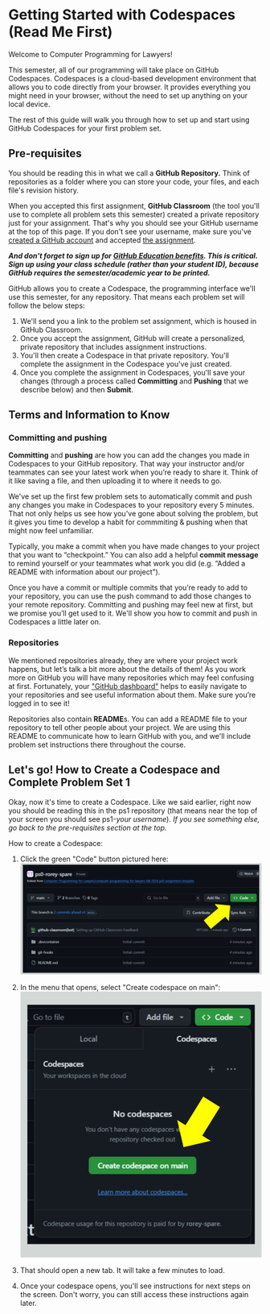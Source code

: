 # Getting Started with Codespaces (Read Me First)

Welcome to Computer Programming for Lawyers!

This semester, all of our programming will take place on GitHub Codespaces. Codespaces is a cloud-based development environment that allows you to code directly from your browser. It provides everything you might need in your browser, without the need to set up anything on your local device.

The rest of this guide will walk you through how to set up and start using GitHub Codespaces for your first problem set.

## Pre-requisites

You should be reading this in what we call a **GitHub Repository.** Think of repositories as a folder where you can store your code, your files, and each file's revision history. 

When you accepted this first assignment, **GitHub Classroom** (the tool you'll use to complete all problem sets this semester) created a private repository just for your assignment. That's why you should see your GitHub username at the top of this page. If you don't see your username, make sure you've [created a GitHub account](https://github.com/join) and accepted [the assignment](https://classroom.github.com/a/pk-eUlmG). 

***And don't forget to sign up for [GitHub Education benefits](https://github.com/education). This is critical. Sign up using your class schedule (rather than your student ID), because GitHub requires the semester/academic year to be printed.***

GitHub allows you to create a Codespace, the programming interface we'll use this semester, for any repository. That means each problem set will follow the below steps:
1. We'll send you a link to the problem set assignment, which is housed in GitHub Classroom.
2. Once you accept the assignment, GitHub will create a personalized, private repository that includes assignment instructions.
3. You'll then create a Codespace in that private repository. You'll complete the assignment in the Codespace you've just created.
4. Once you complete the assignment in Codespaces, you'll save your changes (through a process called **Committing** and **Pushing** that we describe below) and then **Submit**. 


## Terms and Information to Know

### Committing and pushing
**Committing** and **pushing** are how you can add the changes you made in Codespaces to your GitHub repository. That way your instructor and/or teammates can see your latest work when you’re ready to share it. Think of it like saving a file, and then uploading it to where it needs to go. 

We've set up the first few problem sets to automatically commit and push any changes you make in Codespaces to your repository every 5 minutes. That not only helps us see how you've gone about solving the problem, but it gives you time to develop a habit for commmiting & pushing when that might now feel unfamiliar.

Typically, you make a commit when you have made changes to your project that you want to “checkpoint.” You can also add a helpful **commit message** to remind yourself or your teammates what work you did (e.g. “Added a README with information about our project”).

Once you have a commit or multiple commits that you’re ready to add to your repository, you can use the push command to add those changes to your remote repository. Committing and pushing may feel new at first, but we promise you’ll get used to it. We'll show you how to commit and push in Codespaces a little later on.

### Repositories 
We mentioned repositories already, they are where your project work happens, but let’s talk a bit more about the details of them! As you work more on GitHub you will have many repositories which may feel confusing at first. Fortunately, your ["GitHub dashboard"](https://docs.github.com/en/github/setting-up-and-managing-your-github-user-account/about-your-personal-dashboard) helps to easily navigate to your repositories and see useful information about them. Make sure you’re logged in to see it!

Repositories also contain **README**s. You can add a README file to your repository to tell other people about your project. We are using this README to communicate how to learn GitHub with you, and we'll include problem set instructions there throughout the course.

## Let's go! How to Create a Codespace and Complete Problem Set 1
Okay, now it's time to create a Codespace. Like we said earlier, right now you should be reading this in the ps1 repository (that means near the top of your screen you should see ps1-*your username*). *If you see something else, go back to the pre-requisites section at the top.*

How to create a Codespace:
1. Click the green "Code" button pictured here:
![codespaces-step1](images/codespaces-step1.png)

2. In the menu that opens, select "Create codespace on main": 
![codespaces-step2](images/codespaces-step2.png)

3. That should open a new tab. It will take a few minutes to load.
4. Once your codespace opens, you'll see instructions for next steps on the screen. Don't worry, you can still access these instructions again later.

